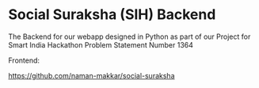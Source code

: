 # Social Suraksha (SIH) Backend
 The Backend for our webapp designed in Python as part of our Project for Smart India Hackathon Problem Statement Number 1364


Frontend:

https://github.com/naman-makkar/social-suraksha
